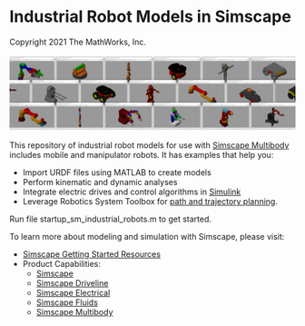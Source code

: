 # **Industrial Robot Models in Simscape**
Copyright 2021 The MathWorks, Inc.

![](Scripts/Images/sm_industrial_robots_overview_image_ribbon.png)

This repository of industrial robot models for use with [Simscape Multibody](https://www.mathworks.com/products/simscape-multibody.html) includes mobile and manipulator robots. It has examples that help you:

* Import URDF files using MATLAB to create models
* Perform kinematic and dynamic analyses
* Integrate electric drives and control algorithms in [Simulink](https://www.mathworks.com/products/simulink.html)
* Leverage Robotics System Toolbox for [path and trajectory planning](https://www.mathworks.com/products/robotics.html#robalg).

Run file startup_sm_industrial_robots.m to get started.

To learn more about modeling and simulation with Simscape, please visit:
* [Simscape Getting Started Resources](https://www.mathworks.com/solutions/physical-modeling/resources.html)
* Product Capabilities:
   * [Simscape](https://www.mathworks.com/products/simscape.html)
   * [Simscape Driveline](https://www.mathworks.com/products/simscape-driveline.html)
   * [Simscape Electrical](https://www.mathworks.com/products/simscape-electrical.html)
   * [Simscape Fluids](https://www.mathworks.com/products/simscape-fluids.html)
   * [Simscape Multibody](https://www.mathworks.com/products/simscape-multibody.html)
